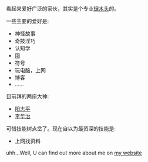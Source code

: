 看起来爱好广泛的家伙，其实是个专业[锯木头](http://www.forestry.ubc.ca/students/undergraduate/prospective/degree-programs/wood-products-processing/)的。  

一些<a title="乱七八糟的">主要的</a>爱好是:  

- <a title="所以是网络小说老读者">神怪故事</a>
- <a title="我会在[巧计]里更新">奇技淫巧</a>
- <a title="五元教徒：）。开智群不要我，我还能把它当鸡血">认知学</a>
- <a title="各种，包括而不限于电子书、零食、资源">囤</a>
- <a title="具有意义的意象">符号</a>
- <a title="并不会技术，但又能在外行前面装装逼">玩电脑，上网</a>
- <a title="当年伪资深GReader用户，以文识人">博客</a>
- ……

目前拜的两座大神: 

- [阳志平](http://www.yangzhiping.com)
- [李华治](http://lihuazhi.com)

可惜技能树点岔了。现在自以为最资深的技能是: 

- <a title="并卵的、普通的、一点也不像主角的技能">上网找资料</a>



uhh...Well, U can find out more about me on [my website](http://www.cxumol.com)

